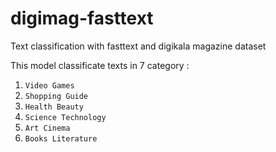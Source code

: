 # digimag-fasttext
Text classification with fasttext and digikala magazine dataset

This model classificate texts in 7 category :
1. `Video Games`
2. `Shopping Guide`
3. `Health Beauty`
4. `Science Technology`
5. `Art Cinema`
6. `Books Literature`
